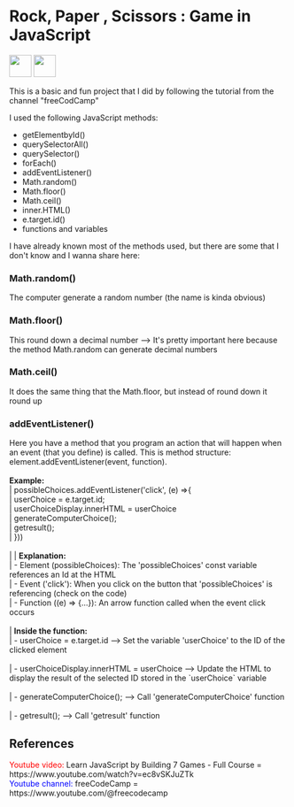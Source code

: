 <h1>Rock, Paper , Scissors : Game in JavaScript</h1>
<div>
<img aling="center" with=40px height=40px src="https://cdn.jsdelivr.net/gh/devicons/devicon/icons/javascript/javascript-original.svg"/>
<img aling="center" with=40px height=40px src="https://cdn.jsdelivr.net/gh/devicons/devicon/icons/html5/html5-original.svg"/>
</div>

This is a basic and fun project that I did by following the tutorial from the channel "freeCodCamp"

I used the following JavaScript methods:
<ul>
<li>getElementbyId()</li>
<li>querySelectorAll()</li>
<li>querySelector()</li>
<li>forEach()</li>
<li>addEventListener()</li>
<li>Math.random()</li>
<li>Math.floor()</li>
<li>Math.ceil()</li>
<li>inner.HTML()</li>
<li>e.target.id()</li>
<li>functions and variables</li>
</ul>

I have already known most of the methods used, but there are some that I don't know and I wanna share here:

<h3>Math.random()</h3> The computer generate a random number (the name is kinda obvious)
<h3>Math.floor()</h3> This round down a decimal number --> It's pretty important here because the method Math.random can generate decimal numbers
<h3>Math.ceil()</h3> It does the same thing that the Math.floor, but instead of round down it round up 
<h3>addEventListener()</h3> Here you have a method that you program an action that will happen when an event (that you define) is called. This is method structure: element.addEventListener(event, function). <br><br>
<b> Example: </b> <br>
   | possibleChoices.addEventListener('click', (e) =>{ <br>
   |     userChoice = e.target.id; <br>
   |     userChoiceDisplay.innerHTML  = userChoice <br>
   |     generateComputerChoice(); <br>
   |     getresult(); <br>
   | })) <br> <br>
   | 
   | <b> Explanation:</b> <br>
   |   - Element (possibleChoices): The 'possibleChoices' const variable references an Id at the HTML <br>
   |   - Event ('click'): When you click on the button that 'possibleChoices' is referencing (check on the code) <br>
   |   - Function ((e) => {...}): An arrow function called when the event click occurs  <br><br>
   | <b> Inside the function:</b> <br>
   |   -  userChoice = e.target.id --> Set the variable 'userChoice' to the ID of the clicked element  <br><br>
   |   -  userChoiceDisplay.innerHTML  = userChoice --> Update the HTML to display the result of the selected ID stored in the `userChoice` variable <br><br>
   |   -  generateComputerChoice(); --> Call 'generateComputerChoice' function <br><br>
   |   -  getresult(); --> Call 'getresult' function


<h2> References </h2>
<span style="color:red"> Youtube video: </span> Learn JavaScript by Building 7 Games - Full Course = https://www.youtube.com/watch?v=ec8vSKJuZTk <br>
<span style="color:blue"> Youtube channel: </span> freeCodeCamp = https://www.youtube.com/@freecodecamp
